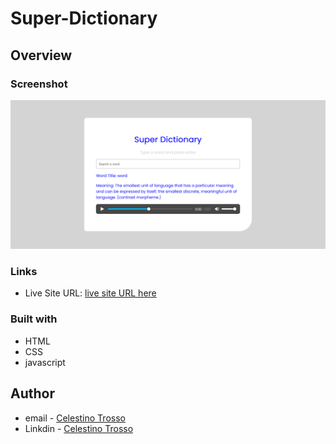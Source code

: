 
# Super-Dictionary

## Overview

### Screenshot
![](Screenshot%202024-02-11%20at%2006-19-52%20Super%20Dictionary.png)


### Links
- Live Site URL: [live site URL here](https://iamcelestino.github.io/Super-Dictionary/)

### Built with
- HTML
- CSS
- javascript

## Author
- email - [Celestino Trosso](trcelestino488@gmail.com)
- Linkdin - [Celestino Trosso](https://www.linkedin.com/in/celestino-trosso-8a2a8a241/)





